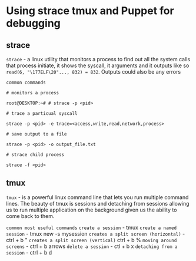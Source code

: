 # Using strace tmux and Puppet for debugging
## strace
` strace ` - a linux utility that monitors a process to find out all the system calls that process initiate, it shows the syscall, it arguments  and it outputs like so `read(6, "\177ELF\20"..., 832) = 832`. Outputs could also be any errors

` common commands `

    # monitors a process
  
    root@DESKTOP:~# # strace -p <pid>
  
    # trace a particual syscall

    strace -p <pid> -e trace=<access,write,read,network,process>
  
    # save output to a file

    strace -p <pid> -o output_file.txt

    # strace child process

    strace -f <pid>

## tmux
`tmux` - is a powerful linux command line that lets you run multiple command lines. The beauty of tmux is sessions and detaching from sessions allowing us to run multiple application on the background given us the ability to come back to them.

` common most useful commands `
` create a session ` - tmux
` create a named session ` - tmux new -s mysession
` creates a split screen (horizontal) ` - ctrl + b "
` creates a split screen (vertical) ` ctrl + b %
` moving around screens ` - ctrl + b arrows
` delete a session ` - ctl + b x
` detaching from a session ` - ctrl + b d




















